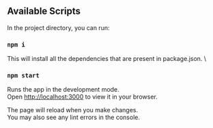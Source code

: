 ## Available Scripts

In the project directory, you can run:
### `npm i`

This will install all the dependencies that are present in package.json. \

### `npm start`

Runs the app in the development mode.\
Open [http://localhost:3000](http://localhost:3000) to view it in your browser.

The page will reload when you make changes.\
You may also see any lint errors in the console.